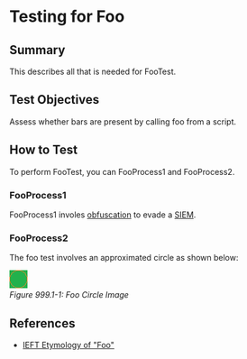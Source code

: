 # Testing for Foo

## Summary

This describes all that is needed for FooTest.

## Test Objectives

Assess whether bars are present by calling foo from a script.

## How to Test

To perform FooTest, you can FooProcess1 and FooProcess2.

### FooProcess1

FooProcess1 involes [obfuscation](https://softwareengineering.stackexchange.com/questions/129296/the-case-for-code-obfuscation) to evade a [SIEM](https://www.splunk.com/en_us/solutions/solution-areas/security-and-fraud/siem-security-information-and-event-management.html).

### FooProcess2

The foo test involves an approximated circle as shown below:

[![Circle](images/foocircle.png "Orange hollow circle over green background")](https://en.wikipedia.org/wiki/Circle)\
*Figure 999.1-1: Foo Circle Image*

## References

* [IEFT Etymology of "Foo"](https://www.ietf.org/rfc/rfc3092.txt)
